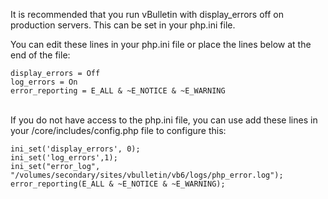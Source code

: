 
It is recommended that you run vBulletin with display_errors off on production servers. This can be set in your php.ini file.  
  
You can edit these lines in your php.ini file or place the lines below at the end of the file:  
  
~~~
display_errors = Off  
log_errors = On  
error_reporting = E_ALL & ~E_NOTICE & ~E_WARNING
~~~
​  
If you do not have access to the php.ini file, you can use add these lines in your /core/includes/config.php file to configure this:  
  
~~~
ini_set('display_errors', 0);  
ini_set('log_errors',1);  
ini_set("error_log", "/volumes/secondary/sites/vbulletin/vb6/logs/php_error.log");  
error_reporting(E_ALL & ~E_NOTICE & ~E_WARNING);
~~~
